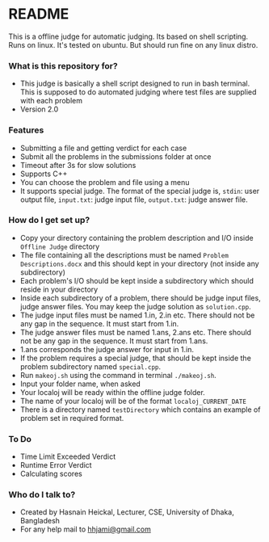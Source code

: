 # README #

This is a offline judge for automatic judging. Its based on shell scripting. Runs on linux. It's tested on ubuntu. But
should run fine on any linux distro.

### What is this repository for? ###

* This judge is basically a shell script designed to run in bash terminal. This is supposed to do automated judging where test files are supplied with each problem
* Version 2.0

### Features ###

* Submitting a file and getting verdict for each case
* Submit all the problems in the submissions folder at once
* Timeout after 3s for slow solutions
* Supports C++
* You can choose the problem and file using a menu
* It supports special judge. The format of the special judge is, `stdin`: user output file, `input.txt`: judge input
  file, `output.txt`: judge answer file.

### How do I get set up? ###

* Copy your directory containing the problem description and I/O inside `Offline Judge` directory
* The file containing all the descriptions must be named `Problem Descriptions.docx` and this should kept in your directory (not inside any subdirectory)
* Each problem's I/O should be kept inside a subdirectory which should reside in your directory
* Inside each subdirectory of a problem, there should be judge input files, judge answer files. You may keep the judge solution as `solution.cpp`.
* The judge input files must be named 1.in, 2.in etc. There should not be any gap in the sequence. It must start from 1.in.
* The judge answer files must be named 1.ans, 2.ans etc. There should not be any gap in the sequence. It must start from 1.ans.
* 1.ans corresponds the judge answer for input in 1.in.
* If the problem requires a special judge, that should be kept inside the problem subdirectory named `special.cpp`.
* Run `makeoj.sh` using the command in terminal `./makeoj.sh`.
* Input your folder name, when asked
* Your localoj will be ready within the offline judge folder.
* The name of your localoj will be of the format `localoj_CURRENT_DATE`
* There is a directory named `testDirectory` which contains an example of problem set in required format.

### To Do ###

* Time Limit Exceeded Verdict
* Runtime Error Verdict
* Calculating scores

### Who do I talk to? ###

* Created by Hasnain Heickal, Lecturer, CSE, University of Dhaka, Bangladesh
* For any help mail to hhjami@gmail.com
